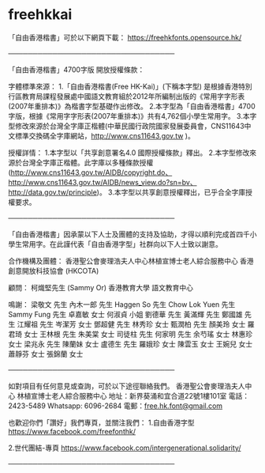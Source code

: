 # freehkkai
「自由香港楷書」可於以下網頁下載：
https://freehkfonts.opensource.hk/

──────────────────────────────────

「自由香港楷書」4700字版 開放授權條款：
 
字體標準來源：
1.「自由香港楷書(Free HK-Kai)」(下稱本字型) 是根據香港特別行區教育局課程發展處中國語文教育組於2012年所編制出版的《常用字字形表(2007年重排本)》為楷書字型基礎作出修改。
2.本字型為「自由香港楷書」4700字版，根據《常用字字形表(2007年重排本)》共有4,762個小學生常用字。
3.本字型修改來源於台灣全字庫正楷體(中華民國行政院國家發展委員會，CNS11643中文標準交換碼全字庫網站，http://www.cns11643.gov.tw )。
 
授權詳情：
1.本字型以「共享創意署名4.0 國際授權條款」釋出。
2.本字型修改來源於台灣全字庫正楷體。此字庫以多種條款授權
  (http://www.cns11643.gov.tw/AIDB/copyright.do、http://www.cns11643.gov.tw/AIDB/news_view.do?sn=bv、http://data.gov.tw/principle)。
3.本字型以共享創意授權釋出，已乎合全字庫授權要求。

──────────────────────────────────

「自由香港楷書」因承蒙以下人士及團體的支持及協助，才得以順利完成首四千小學生常用字。在此謹代表「自由香港字型」社群向以下人士致以謝意。

合作機構及團體：
香港聖公會麥理浩夫人中心林植宣博士老人綜合服務中心
香港創意開放科技協會 (HKCOTA)

顧問：
柯熾堅先生 (Sammy Or)
香港教育大學 語文教育中心

鳴謝：
梁敬文 先生
內木一郎 先生
Haggen So 先生
Chow Lok Yuen 先生
Sammy Fung 先生
卓嘉敏 女士
何淑貞 小姐
劉德華 先生
黃滿輝 先生
鄭國雄 先生
江耀祖 先生
岑潔芳 女士
鄧超健 先生
林秀珍 女士
甄潤柏 先生
顏美玲 女士
羅君琦 女士
王林根 先生
朱美棠 女士
司徒柱 先生
何家明 先生
余芍瑤 女士
林惠珍 女士
梁兆永 先生
陳蘭妹 女士
盧德生 先生
羅娥珍 女士
陳雲玉 女士
王婉兒 女士
蕭靜芬 女士
張錦蘭 女士

──────────────────────────────────

如對項目有任何意見或查詢，可於以下途徑聯絡我們。
香港聖公會麥理浩夫人中心 林植宣博士老人綜合服務中心
地址：新界葵涌和宜合道22號1樓101室
電話：2423-5489
Whatsapp: 6096-2684
電郵：free.hk.font@gmail.com

也歡迎你們「讚好」我們專頁，並關注我們：
1.自由香港字型
https://www.facebook.com/freefonthk/
 
2.世代團結-專頁
https://www.facebook.com/intergenerational.solidarity/

──────────────────────────────────

